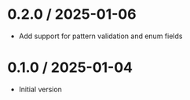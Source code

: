 # 0.2.0 / 2025-01-06

  * Add support for pattern validation and enum fields

# 0.1.0 / 2025-01-04

  * Initial version
